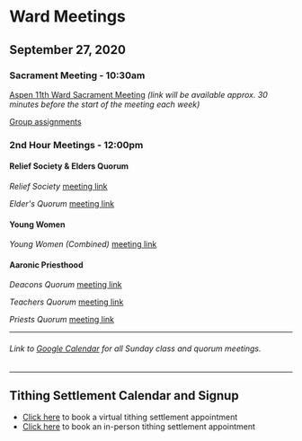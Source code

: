 # Ward Meetings

## September 27, 2020

### Sacrament Meeting - 10:30am

<!--*[Watch & Listen to Aspen 11th Ward's Sacrament Meeting](https://www.youtube.com/watch?v=pajvtAMAWIs)*-->
[Aspen 11th Ward Sacrament Meeting](https://www.youtube.com/watch?v=TR5-Y1v6Rvs) *(link will be available approx. 30 minutes before the start of the meeting each week)*

[Group assignments](https://docs.google.com/document/d/1mpLDtxDyq9XB_umNcKlkvhGHiGv-0iW3OCYqaRxaDrI/preview)

### 2nd Hour Meetings - 12:00pm

#### Relief Society & Elders Quorum

*Relief Society* [meeting link](https://meet.google.com/pha-prfy-ykv)

*Elder's Quorum* [meeting link](https://meet.google.com/uif-nmvv-jtn)

#### Young Women

<!-- *Young Women (12-15)* [meeting link](https://meet.google.com/qmq-tova-qhk) -->

*Young Women (Combined)* [meeting link](https://meet.google.com/rph-cjvg-sgm)

#### Aaronic Priesthood

*Deacons Quorum* [meeting link](https://meet.google.com/qrq-bpze-pmu)

*Teachers Quorum* [meeting link](https://meet.google.com/wiz-zbgv-nxs)

*Priests Quorum* [meeting link](https://meet.google.com/hyi-jkmp-ymd)


   ---  
###### Link to [Google Calendar](https://calendar.google.com/calendar/u/1?cid=YXNwZW4xMWNvbW11bmljYXRpb25zQGdtYWlsLmNvbQ) for all Sunday class and quorum meetings.

   --- 
## Tithing Settlement Calendar and Signup
* [Click here](https://bishopsharp-tithing-settlement-2020-virtual.youcanbook.me) to book a virtual tithing settlement appointment
* [Click here](https://bishopsharp-tithing-settlement-2020.youcanbook.me) to book an in-person tithing settlement appointment

<!-- Might be nice to get this table working, but so far it's not :]
| Date | Time | Meeting |
| --- | --- | --- |
| September 20, 2020 | 10:30am | Sacrament Meeting |
| September 20, 2020 | 11:45am | Relief Society |
| September 20, 2020 | 11:45am | Elder's Quorum |
-->

